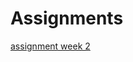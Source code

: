 # Assignments

[assignment week 2](https://github.com/RemcoWilbers/Assignments/blob/master/Assignment_week_2.ipynb)
